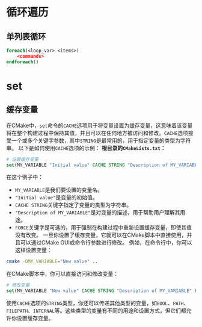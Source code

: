 # 循环遍历
## 单列表循环
```cmake
foreach(<loop_var> <items>)
	<commands>
endforeach()
```

# set

## 缓存变量

在CMake中，`set`命令的`CACHE`选项用于将变量设置为缓存变量，这意味着该变量将在整个构建过程中保持其值，并且可以在任何地方被访问和修改。`CACHE`选项接受一个或多个关键字参数，其中`STRING`是最常用的，用于指定变量的类型为字符串。
以下是如何使用`CACHE`选项的示例：
**根目录的`CMakeLists.txt`：**
```cmake
# 设置缓存变量
set(MY_VARIABLE "Initial value" CACHE STRING "Description of MY_VARIABLE" FORCE)
```
在这个例子中：
- `MY_VARIABLE`是我们要设置的变量名。
- `"Initial value"`是变量的初始值。
- `CACHE STRING`关键字指定了变量的类型为字符串。
- `"Description of MY_VARIABLE"`是对变量的描述，用于帮助用户理解其用途。
- `FORCE`关键字是可选的，用于强制在构建过程中重新设置缓存变量，即使其值没有改变。
一旦你设置了缓存变量，它就可以在CMake脚本中直接使用，并且可以通过CMake GUI或命令行参数进行修改。
例如，在命令行中，你可以这样设置变量：
```sh
cmake -DMY_VARIABLE="New value" ..
```
在CMake脚本中，你可以直接访问和修改变量：

```cmake
# 修改变量
set(MY_VARIABLE "New value" CACHE STRING "Description of MY_VARIABLE" FORCE)
```

使用`CACHE`选项的`STRING`类型，你还可以传递其他类型的变量，如`BOOL`、`PATH`、`FILEPATH`、`INTERNAL`等。这些类型的变量有不同的用途和设置方式，但它们都允许你设置缓存变量。
